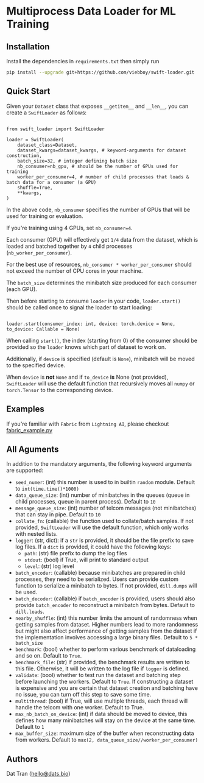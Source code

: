 # Multiprocess Data Loader for ML Training

## Installation

Install the dependencies in `requirements.txt` then simply run 

```bash
pip install --upgrade git+https://github.com/viebboy/swift-loader.git
```

## Quick Start
Given your `Dataset` class that exposes `__getitem__` and `__len__`, you can create a `SwiftLoader` as follows:

```python3

from swift_loader import SwiftLoader

loader = SwiftLoader(
    dataset_class=Dataset,
    dataset_kwargs=dataset_kwargs, # keyword-arguments for dataset construction,
    batch_size=32, # integer defining batch size
    nb_consumer=nb_gpu, # should be the number of GPUs used for training
    worker_per_consumer=4, # number of child processes that loads & batch data for a consumer (a GPU)
    shuffle=True,
    **kwargs,
)
```

In the above code, `nb_consumer` specifies the number of GPUs that will be used for training or evaluation.   

If you're training using 4 GPUs, set `nb_consumer=4`.  

Each consumer (GPU) will effectively get `1/4` data from the dataset, which is loaded and batched together by `4` child 
processes (`nb_worker_per_consumer`).  

For the best use of resources, `nb_consumer * worker_per_consumer` should not exceed the number of CPU cores in your machine. 

The `batch_size` determines the minibatch size produced for each consumer (each GPU).  

Then before starting to consume `loader` in your code, `loader.start()` should be called once to signal the loader to start loading:

```python3

loader.start(consumer_index: int, device: torch.device = None, to_device: Callable = None)
```

When calling `start()`, the index (starting from 0) of the consumer should be provided so the `loader` knows
which part of dataset to work on.

Additionally, if `device` is specified (default is `None`), minibatch will be moved to the specified device.  

When `device` is **not** `None` and if `to_device` **is** None (not provided), `SwiftLoader` will 
use the default function that recursively moves all `numpy` or `torch.Tensor` to the corresponding device. 


## Examples

If you're familiar with `Fabric` from `Lightning AI`, please checkout [fabric_example.py](./examples/fabric_example.py)


## All Aguments

In addition to the mandatory arguments, the following keyword arguments are supported:

- `seed_numer`: (int) this number is used to in builtin `random` module. Default to `int(time.time()*1000)`
- `data_queue_size`: (int) number of minibatches in the queues (queue in child processes, queue in parent process). Default to `10`
- `message_queue_size`: (int) number of telcom messages (not minibatches) that can stay in pipe. Default to `10`
- `collate_fn`: (callable) the function used to collate/batch samples. If not provided, `SwiftLoader` will use the default function, which only works with nested lists.
- `logger`: (str, dict): if a `str` is provided, it should be the file prefix to save log files. If a `dict` is provided, it could have the following keys:
    - `path`: (str) file prefix to dump the log files
    - `stdout`: (bool) if True, will print to standard output
    - `level`: (str) log level
- `batch_encoder`: (callable) because minibatches are prepared in child processes, they need to be serialized. Users can provide custom function to serialize a minibatch to bytes. If not provided, `dill.dumps` will be used. 
- `batch_decoder`: (callable) if `batch_encoder` is provided, users should also provide `batch_encoder` to reconstruct a minibatch from bytes. Default to `dill.loads`.
- `nearby_shuffle`: (int) this number limits the amount of randomness when getting samples from dataset. 
  Higher numbers lead to more randomness but might also affect performance of getting samples from the dataset if the implementation involves accessing a large binary files. 
  Default to `5 * batch_size`
- `benchmark`: (bool) whether to perform various benchmark of dataloading and so on. Default to `True`. 
- `benchmark_file`: (str) if provided, the benchmark results are written to this file. Otherwise, it will be written to the log file if `logger` is defined. 
- `validate`: (bool) whether to test run the dataset and batching step before launching the workers. Default to `True`. 
  If constructing a dataset is expensive and you are certain that dataset creation and batching have no issue, you can turn off this step to save some time. 
- `multithread`: (bool) if True, will use multiple threads, each thread will handle the telcom with one worker. Default to True. 
- `max_nb_batch_on_device`: (int) if data should be moved to device, this defines how many minibatches will stay on the device at the same time. Default to `1`
- `max_buffer_size`: maximum size of the buffer when reconstructing data from workers. Default to `max(2, data_queue_size//worker_per_consumer)`


## Authors
Dat Tran (hello@dats.bio)
